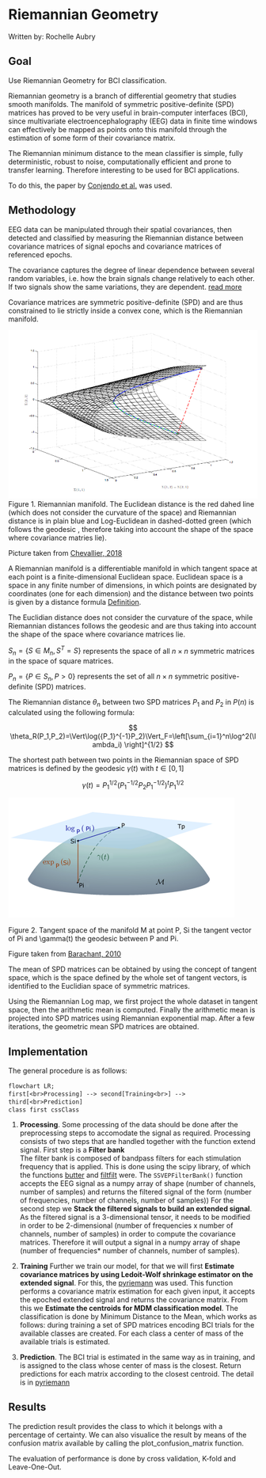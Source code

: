# Riemannian Geometry

Written by: Rochelle Aubry

## Goal

Use Riemannian Geometry for BCI classification.

Riemannian geometry is a branch of differential geometry that studies smooth manifolds. The manifold of symmetric positive-definite (SPD) matrices has proved to be very useful in brain-computer interfaces (BCI), since multivariate electroencephalography (EEG) data in finite time windows can effectively be mapped as points onto this manifold through the estimation of some form of their covariance matrix.

The Riemannian minimum distance to the mean classifier is simple, fully deterministic, robust to noise, computationally efficient and prone to transfer learning. Therefore interesting to be used for BCI applications.

To do this, the paper by [Conjendo et al.](https://hal.archives-ouvertes.fr/hal-02315131/document) was used.

## Methodology

EEG data can be manipulated through their spatial covariances, then detected and classified by measuring the Riemannian distance between covariance matrices of signal epochs and covariance matrices of referenced epochs.

The covariance captures the degree of linear dependence between several random variables, i.e. how the brain signals change relatively to each other. If two signals show the same variations, they are dependent. [read more](https://hal.uvsq.fr/hal-01710089)

Covariance matrices are symmetric positive-definite (SPD) and are thus constrained to lie strictly inside a convex cone, which is the Riemannian manifold.

![alt text for screen readers](./images/riemannian_manifold.png "Text to show on mouseover")
Figure 1. Riemannian manifold. The Euclidean distance is the red dahed line (which does not consider the curvature of the space) and Riemannian distance is in plain blue and Log-Euclidean in dashed-dotted green (which follows the geodesic , therefore taking into account the shape of the space where covariance matries lie).

Picture taken from [Chevallier, 2018](https://www.researchgate.net/publication/323358565_Riemannian_Classification_for_SSVEP-Based_BCI_Offline_versus_Online_Implementations)


A Riemannian manifold is a differentiable manifold in which tangent space at each point is a finite-dimensional Euclidean space. Euclidean space is a space in any finite number of dimensions, in which points are designated by coordinates (one for each dimension) and the distance between two points is given by a distance formula [Definition](https://www.britannica.com/science/Euclidean-space).

The Euclidian distance does not consider the curvature of the space, while Riemannian distances follows the geodesic and are thus taking into account the shape of the space where covariance matrices lie.

$S_n=\{S\in M_n, S^T=S\}$ represents the space of all $n×n$ symmetric matrices in the space of square matrices.

$P_n=\{P \in S_n, P>0\}$ represents the set of all $n×n$ symmetric positive-definite (SPD) matrices.

The Riemannian distance $\theta_n$ between two SPD matrices $P_1$ and $P_2$ in $P(n)$ is calculated using the following formula:

$$
\theta_R(P_1,P_2)=\Vert\log({P_1}^{-1}P_2)\Vert_F=\left[\sum_{i=1}^n\log^2(\lambda_i)  \right]^{1/2}
$$

The shortest path between two points in the Riemannian space of SPD matrices is defined by the geodesic $\gamma(t)$ with $t\in [0,1]$

$$
\gamma(t)=P_1^{1/2}(P_1^{-1/2}P_2P_1^{-1/2})^tP_1^{1/2}
$$

![alt text](./images/geodesic.png "Text to show on mouseover")

Figure 2. Tangent space of the manifold M at point P, Si the tangent vector of Pi and \gamma(t) the geodesic between P and Pi. 

Figure taken from [Barachant, 2010](https://hal.archives-ouvertes.fr/hal-00602700/document)

The mean of SPD matrices can be obtained by using the concept of tangent space, which is the space defined by the whole set of tangent vectors, is identified to the Euclidian space of symmetric matrices.

Using the Riemannian Log map, we first project the whole dataset in tangent space, then the arithmetic mean is computed. Finally the arithmetic mean is projected into SPD matrices using Riemannian exponential map. After a few iterations, the geometric mean SPD matrices are obtained.

## Implementation

The general procedure is as follows:

```mermaid
flowchart LR;
first[<br>Processing] --> second[Training<br>] --> third[<br>Prediction]
class first cssClass
```

1. **Processing**.
Some processing of the data should be done after the preprocessing steps to accomodate the signal as required. 
Processing consists of two steps that are handled together with the function extend signal. 
First step is a **Filter bank**  
The filter bank is composed of bandpass filters for each stimulation frequency that is applied. This is done using the scipy library, of which the functions [butter](https://docs.scipy.org/doc/scipy/reference/generated/scipy.signal.butter.html) and [filtfilt](https://docs.scipy.org/doc/scipy/reference/generated/scipy.signal.filtfilt.html) were. The `SSVEPFilterBank()` function accepts the EEG signal as a numpy array of shape (number of channels, number of samples) and returns the filtered signal of the form (number of frequencies, number of channels, number of samples))
For the second step we **Stack the filtered signals to build an extended signal**. 
As the filtered signal is a 3-dimensional tensor, it needs to be modified in order to be 2-dimensional (number of frequencies x number of channels, number of samples) in order to compute the covariance matrices. Therefore it will output a signal in a numpy array of shape (number of frequencies* number of channels, number of samples). 


2. **Training**
Further we train our model, for that we will first **Estimate covariance matrices by using Ledoit-Wolf shrinkage estimator on the extended signal**. 
For this, the [pyriemann](https://pyriemann.readthedocs.io/en/latest/generated/pyriemann.estimation.Covariances.html#pyriemann.estimation.Covariances) was used.
This function performs a covariance matrix estimation for each given input, it accepts the epoched extended signal and returns the covariance matrix. 
From this we **Estimate the centroids for MDM classification model**. 
The classification is done by Minimum Distance to the Mean, which works as follows: during training a set of SPD matrices encoding BCI trials for the available classes are created. For each class a center of mass of the available trials is estimated. 

3. **Prediction**. 
The BCI trial is estimated in the same way as in training, and is assigned to the class whose center of mass is the closest. Return predictions for each matrix according to the closest centroid. The detail is in [pyriemann](https://pyriemann.readthedocs.io/en/latest/generated/pyriemann.classification.MDM.html#pyriemann.classification.MDM.fit)

## Results
The prediction result provides the class to which it belongs with a percentage of certainty. 
We can also visualice the result by means of the confusion matrix available by calling the plot_confusion_matrix function.

The evaluation of performance is done by cross validation, K-fold and Leave-One-Out.
